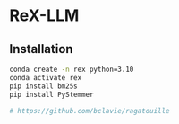 # ReX-LLM

## Installation

```bash
conda create -n rex python=3.10
conda activate rex
pip install bm25s
pip install PyStemmer

# https://github.com/bclavie/ragatouille
```